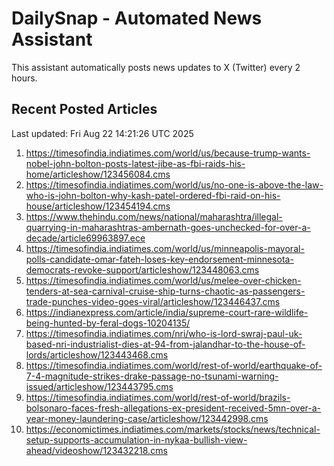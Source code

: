 # DailySnap - Automated News Assistant

This assistant automatically posts news updates to X (Twitter) every 2 hours.

## Recent Posted Articles

Last updated: Fri Aug 22 14:21:26 UTC 2025

1. https://timesofindia.indiatimes.com/world/us/because-trump-wants-nobel-john-bolton-posts-latest-jibe-as-fbi-raids-his-home/articleshow/123456084.cms
2. https://timesofindia.indiatimes.com/world/us/no-one-is-above-the-law-who-is-john-bolton-why-kash-patel-ordered-fbi-raid-on-his-house/articleshow/123454194.cms
3. https://www.thehindu.com/news/national/maharashtra/illegal-quarrying-in-maharashtras-ambernath-goes-unchecked-for-over-a-decade/article69963897.ece
4. https://timesofindia.indiatimes.com/world/us/minneapolis-mayoral-polls-candidate-omar-fateh-loses-key-endorsement-minnesota-democrats-revoke-support/articleshow/123448063.cms
5. https://timesofindia.indiatimes.com/world/us/melee-over-chicken-tenders-at-sea-carnival-cruise-ship-turns-chaotic-as-passengers-trade-punches-video-goes-viral/articleshow/123446437.cms
6. https://indianexpress.com/article/india/supreme-court-rare-wildlife-being-hunted-by-feral-dogs-10204135/
7. https://timesofindia.indiatimes.com/nri/who-is-lord-swraj-paul-uk-based-nri-industrialist-dies-at-94-from-jalandhar-to-the-house-of-lords/articleshow/123443468.cms
8. https://timesofindia.indiatimes.com/world/rest-of-world/earthquake-of-7-4-magnitude-strikes-drake-passage-no-tsunami-warning-issued/articleshow/123443795.cms
9. https://timesofindia.indiatimes.com/world/rest-of-world/brazils-bolsonaro-faces-fresh-allegations-ex-president-received-5mn-over-a-year-money-laundering-case/articleshow/123442998.cms
10. https://economictimes.indiatimes.com/markets/stocks/news/technical-setup-supports-accumulation-in-nykaa-bullish-view-ahead/videoshow/123432218.cms
